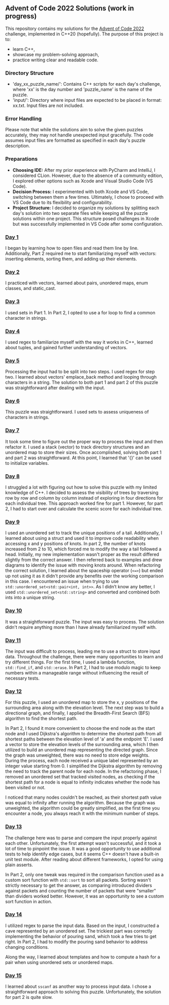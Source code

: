 ## Advent of Code 2022 Solutions (work in progress)
This repository contains my solutions for the [Advent of Code 2022](https://adventofcode.com/2022) challenge, implemented in C++20 (hopefully). The purpose of this project is to:
- learn C++,
- showcase my problem-solving approach,
- practice writing clear and readable code.

### Directory Structure
- 'day_xx_puzzle_name/': Contains C++ scripts for each day's challenge, where 'xx' is the day number and 'puzzle_name' is the name of the puzzle.
- 'input/': Directory where input files are expected to be placed in format: xx.txt. Input files are not included.

### Error Handling
Please note that while the solutions aim to solve the given puzzles accurately, they may not handle unexpected input gracefully. The code assumes input files are formatted as specified in each day's puzzle description.

### Preparations
- **Choosing IDE:** After my prior experience with PyCharm and IntelliJ, I considered CLion. However, due to the absence of a community edition, I explored other options such as Xcode and Visual Studio Code (VS Code). 
- **Decision Process:** I experimented with both Xcode and VS Code, switching between them a few times. Ultimately, I chose to proceed with VS Code due to its flexibility and configurability.
- **Project Structure:** I decided to organize my solutions by splitting each day's solution into two separate files while keeping all the puzzle solutions within one project. This structure posed challenges in Xcode but was successfully implemented in VS Code after some configuration.

### [Day 1](https://adventofcode.com/2022/day/1)
I began by learning how to open files and read them line by line. Additionally, Part 2 required me to start familiarizing myself with vectors: inserting elements, sorting them, and adding up their elements.

### [Day 2](https://adventofcode.com/2022/day/2)
I practiced with vectors, learned about pairs, unordered maps, enum classes, and static_cast.

### [Day 3](https://adventofcode.com/2022/day/3)
I used sets in Part 1. In Part 2, I opted to use a for loop to find a common character in strings.

### [Day 4](https://adventofcode.com/2022/day/4)
I used regex to familiarize myself with the way it works in C++, learned about tuples, and gained further understanding of vectors.

### [Day 5](https://adventofcode.com/2022/day/5)
Processing the input had to be split into two steps. I used regex for step two. I learned about vectors' emplace_back method and looping through characters in a string. The solution to both part 1 and part 2 of this puzzle was straightforward after dealing with the input.

### [Day 6](https://adventofcode.com/2022/day/6)
This puzzle was straightforward. I used sets to assess uniqueness of characters in strings.

### [Day 7](https://adventofcode.com/2022/day/7)
It took some time to figure out the proper way to process the input and then refactor it. I used a stack (vector) to track directory structures and an unordered map to store their sizes. Once accomplished, solving both part 1 and part 2 was straightforward. At this point, I learned that '{}' can be used to initialize variables.

### [Day 8](https://adventofcode.com/2022/day/8)
I struggled a lot with figuring out how to solve this puzzle with my limited knowledge of C++. I decided to assess the visibility of trees by traversing row by row and column by column instead of exploring in four directions for each individual tree. This approach worked fine for part 1. However, for part 2, I had to start over and calculate the scenic score for each individual tree.

### [Day 9](https://adventofcode.com/2022/day/9)
I used an unordered set to track the unique positions of a tail. Additionally, I learned about using a struct and used it to improve code readability when accessing x and y positions of knots. In part 2, the number of knots increased from 2 to 10, which forced me to modify the way a tail followed a head. Initially, my new implementation wasn't proper as the result differed slightly from the correct answer. I then referred back to examples and drew diagrams to identify the issue with moving knots around. When refactoring the correct solution, I learned about the spaceship operator (`<=>`) but ended up not using it as it didn't provide any benefits over the working comparison in this case.
I encountered an issue when trying to use `std::unordered_set<std::pair<int, int>>`. As I didn’t know any better, I used `std::unordered_set<std::string>` and converted and combined both ints into a unique string.

### [Day 10](https://adventofcode.com/2022/day/10)
It was a straightforward puzzle. The input was easy to process. The solution didn't require anything more than I have already familiarized myself with.

### [Day 11](https://adventofcode.com/2022/day/11)
The input was difficult to process, leading me to use a struct to store input data. Throughout the challenge, there were many opportunities to learn and try different things. For the first time, I used a lambda function, `std::find_if`, and `std::erase`. In Part 2, I had to use modulo magic to keep numbers within a manageable range without influencing the result of necessary tests.

### [Day 12](https://adventofcode.com/2022/day/12)
For this puzzle, I used an unordered map to store the x, y positions of the surrounding area along with the elevation level. The next step was to build a directional graph, and finally, I applied the Breadth-First Search (BFS) algorithm to find the shortest path.

In Part 2, I found it more convenient to choose the end node as the start node and I used Dijkstra's algorithm to determine the shortest path from all shortest paths between the elevation level of 'a' and the endpoint 'E'. I used a vector to store the elevation levels of the surrounding area, which I then utilized to build an unordered map representing the directed graph. Since the graph was unweighted, there was no need to store edge weights. During the process, each node received a unique label represented by an integer value starting from 0. I simplified the Dijkstra algorithm by removing the need to track the parent node for each node. In the refactoring phase, I removed an unordered set that tracked visited nodes, as checking if the shortest path for a node is equal to infinity indicates whether the node has been visited or not.

I noticed that many nodes couldn't be reached, as their shortest path value was equal to infinity after running the algorithm. Because the graph was unweighted, the algorithm could be greatly simplified, as the first time you encounter a node, you always reach it with the minimum number of steps.

### [Day 13](https://adventofcode.com/2022/day/13)
The challenge here was to parse and compare the input properly against each other. Unfortunately, the first attempt wasn't successful, and it took a lot of time to pinpoint the issue. It was a good opportunity to use additional tests to help identify edge cases, but it seems C++ doesn't have a built-in unit test module. After reading about different frameworks, I opted for using plain asserts.

In Part 2, only one tweak was required in the comparison function used as a custom sort function with `std::sort` to sort all packets. Sorting wasn't strictly necessary to get the answer, as comparing introduced dividers against packets and counting the number of packets that were "smaller" than dividers worked better. However, it was an opportunity to see a custom sort function in action.

### [Day 14](https://adventofcode.com/2022/day/14)
I utilized regex to parse the input data. Based on the input, I constructed a cave represented by an unordered set. The trickiest part was correctly implementing the behavior of pouring sand, which took a few tries to get right. In Part 2, I had to modify the pouring sand behavior to address changing conditions.

Along the way, I learned about templates and how to compute a hash for a pair when using unordered sets or unordered maps.

### [Day 15](https://adventofcode.com/2022/day/15)
I learned about `sscanf` as another way to process input data. I chose a straightforward approach to solving this puzzle. Unfortunately, the solution for part 2 is quite slow.
